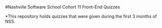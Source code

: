 #Nashville Software School Cohort 11
Front-End Quizzes

  *This repository holds quizzes that were given during the first 3 months of NSS.
